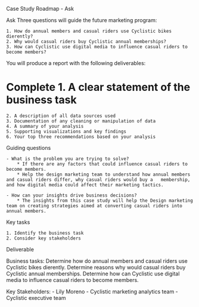 Case Study Roadmap - Ask

Ask Three questions will guide the future marketing program:

    1. How do annual members and casual riders use Cyclistic bikes dierently?
    2. Why would casual riders buy Cyclistic annual memberships? 
    3. How can Cyclistic use digital media to influence casual riders to become members? 
    
You will produce a report with the following deliverables: 

   # Complete 1. A clear statement of the business task
    2. A description of all data sources used 
    3. Documentation of any cleaning or manipulation of data 
    4. A summary of your analysis 
    5. Supporting visualizations and key findings
    6. Your top three recommendations based on your analysis


Guiding questions

    - What is the problem you are trying to solve?
        * If there are any factors that could influence casual riders to become members. 
        * Help the design marketing team to understand how annual members and casual riders differ, why casual riders would buy a   membership, and how digital media could affect their marketing tactics.

    - How can your insights drive business decisions?
        * The insights from this case study will help the Design marketing team on creating strategies aimed at converting casual riders into annual members.

Key tasks

    1. Identify the business task
    2. Consider key stakeholders

Deliverable

Business tasks:
    Determine how do annual members and casual riders use Cyclistic bikes dierently.
    Determine reasons why would casual riders buy Cyclistic annual memberships.
    Determine how can Cyclistic use digital media to influence casual riders to become members.

Key Stakeholders:
        - Lily Moreno
        - Cyclistic marketing analytics team
        - Cyclistic executive team

